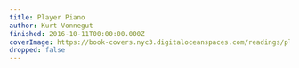 ```yaml
---
title: Player Piano
author: Kurt Vonnegut
finished: 2016-10-11T00:00:00.000Z
coverImage: https://book-covers.nyc3.digitaloceanspaces.com/readings/player-piano-01.jpg
dropped: false
---
```


